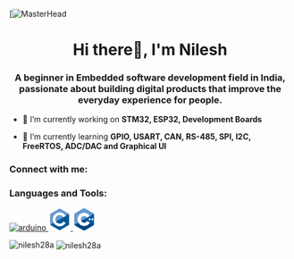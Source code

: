 [![MasterHead](https://dojofive.com/wp-content/uploads/2023/06/D5-Animation-01.png)
<h1 align="center">Hi there👋, I'm Nilesh</h1>
<h3 align="center">A beginner in Embedded software development field in India, passionate about building digital products that improve the everyday experience for people.</h3>

- 🔭 I’m currently working on **STM32, ESP32, Development Boards**

- 🌱 I’m currently learning **GPIO, USART, CAN, RS-485, SPI, I2C, FreeRTOS, ADC/DAC and Graphical UI**

<h3 align="left">Connect with me:</h3>
<p align="left">
</p>

<h3 align="left">Languages and Tools:</h3>
<p align="left"> <a href="https://www.arduino.cc/" target="_blank" rel="noreferrer"> <img src="https://cdn.worldvectorlogo.com/logos/arduino-1.svg" alt="arduino" width="40" height="40"/> </a> <a href="https://www.cprogramming.com/" target="_blank" rel="noreferrer"> <img src="https://raw.githubusercontent.com/devicons/devicon/master/icons/c/c-original.svg" alt="c" width="40" height="40"/> </a> <a href="https://www.w3schools.com/cpp/" target="_blank" rel="noreferrer"> <img src="https://raw.githubusercontent.com/devicons/devicon/master/icons/cplusplus/cplusplus-original.svg" alt="cplusplus" width="40" height="40"/> </a> </p>

<p><img align="left" src="https://github-readme-stats.vercel.app/api/top-langs?username=nilesh28a&show_icons=true&locale=en&layout=compact" alt="nilesh28a" /></p>

<p>&nbsp;<img align="center" src="https://github-readme-stats.vercel.app/api?username=nilesh28a&show_icons=true&locale=en" alt="nilesh28a" /></p>
